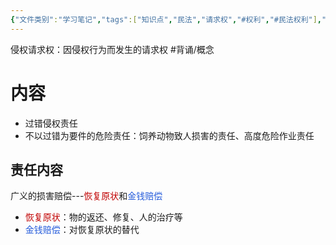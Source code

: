 ```yaml
---
{"文件类别":"学习笔记","tags":["知识点","民法","请求权","#权利","#民法权利"],"dg-publish":true,"permalink":"/学习笔记studyup/民法总论/侵权请求权/","dgPassFrontmatter":true,"created":"2024-10-26T20:07:56.918+08:00","updated":"2024-11-13T21:22:09.408+08:00"}
---
```


侵权请求权：因侵权行为而发生的请求权 #背诵/概念 
# 内容
- 过错侵权责任
- 不以过错为要件的危险责任：饲养动物致人损害的责任、高度危险作业责任
## 责任内容
广义的损害赔偿---<font color="#c00000">恢复原状</font>和<font color="#245bdb">金钱赔偿</font>
- <font color="#c00000">恢复原状</font>：物的返还、修复、人的治疗等
- <font color="#245bdb">金钱赔偿</font>：对恢复原状的替代